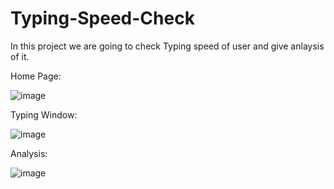 # Typing-Speed-Check
In this project we are going to check Typing speed of user and give anlaysis of it.


Home Page: 

![image](https://github.com/user-attachments/assets/1353902b-5ca8-468c-9ccd-486cfb9e1f83)


Typing Window: 

![image](https://github.com/user-attachments/assets/454b53c4-1ff0-4da6-a8d3-b9afaeff116e)


Analysis: 

![image](https://github.com/user-attachments/assets/dcfb89c9-2f29-425f-a1a4-b2cbdb19ee4d)


